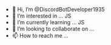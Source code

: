- 👋 Hi, I’m @DiscordBotDeveloper1935
- 👀 I’m interested in ... JS
- 🌱 I’m currently learning ... JS
- 💞️ I’m looking to collaborate on ...
- 📫 How to reach me ...

<!---
DiscordBotDeveloper1935/DiscordBotDeveloper1935 is a ✨ special ✨ repository because its `README.md` (this file) appears on your GitHub profile.
You can click the Preview link to take a look at your changes.
--->
